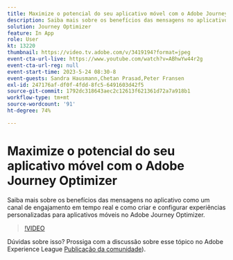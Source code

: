 ```yaml
---
title: Maximize o potencial do seu aplicativo móvel com o Adobe Journey Optimizer
description: Saiba mais sobre os benefícios das mensagens no aplicativo como um canal de engajamento em tempo real e como criar e configurar experiências personalizadas para aplicativos móveis no Adobe Journey Optimizer.
solution: Journey Optimizer
feature: In App
role: User
kt: 13220
thumbnail: https://video.tv.adobe.com/v/3419194?format=jpeg
event-cta-url-live: https://www.youtube.com/watch?v=ABhwYw44r2g
event-cta-url-reg: null
event-start-time: 2023-5-24 08:30-8
event-guests: Sandra Hausmann,Chetan Prasad,Peter Fransen
exl-id: 247176af-df0f-4fdd-8fc5-6491603d42f5
source-git-commit: 1792dc318643aec2c12613f621361d72a7a918b1
workflow-type: tm+mt
source-wordcount: '91'
ht-degree: 74%

---
```


# Maximize o potencial do seu aplicativo móvel com o Adobe Journey Optimizer

Saiba mais sobre os benefícios das mensagens no aplicativo como um canal de engajamento em tempo real e como criar e configurar experiências personalizadas para aplicativos móveis no Adobe Journey Optimizer.

>[!VIDEO](https://video.tv.adobe.com/v/3419194/?quality=12&learn=on)

Dúvidas sobre isso? Prossiga com a discussão sobre esse tópico no Adobe Experience League [Publicação da comunidade](https://experienceleaguecommunities.adobe.com/t5/journey-optimizer-discussions/experience-league-live-post-session-discussion-maximize-your/td-p/599638)).
